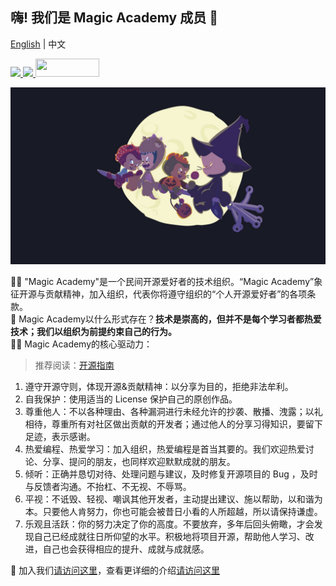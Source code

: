 <!--
 * @Descripttion: 
 * @version: 
 * @Author: 松岛川树
 * @Date: 2021-12-04 20:09:46
 * @LastEditors: 松岛川树
 * @LastEditTime: 2021-12-21 16:05:32
 * @FilePath: \.github\profile\README_zh.md
-->
## 嗨! 我们是 Magic Academy 成员 👋

[English](https://github.com/Magic-Academy/.github/blob/main/profile/README.md) | 中文

<a href="https://discord.gg/G2jgHeQfy4"><img src="https://img.shields.io/badge/Discord-7289DA?style=for-the-badge&logo=discord&logoColor=white">
<a href="https://github.com/Magic-Academy"><img src="https://img.shields.io/badge/GitHub-100000?style=for-the-badge&logo=github&logoColor=white" width="102px"></a><a href="https://github.com/Magic-Academy/.github/issues/new?assignees=&labels=invite+me+to+the+organisation&template=invitation.yml&title=Please+invite+me+to+the+GitHub+Community+Organization">
<img src="https://img.shields.io/badge/Application-blue?style=for-the-badge" width="102px" height="29"></a>
</a><br>

![title](/plenio.jpg)

🙋‍♀️ "Magic Academy"是一个民间开源爱好者的技术组织。“Magic Academy”象征开源与贡献精神，加入组织，代表你将遵守组织的“个人开源爱好者”的各项条款。  
🌈 Magic Academy以什么形式存在？**技术是崇高的，但并不是每个学习者都热爱技术；我们以组织为前提约束自己的行为。**  
👩‍💻 Magic Academy的核心驱动力：  
>推荐阅读：[开源指南]( https://opensource.guide/ ) 
1. 遵守开源守则，体现开源&贡献精神：以分享为目的，拒绝非法牟利。  
2. 自我保护：使用适当的 License 保护自己的原创作品。  
3. 尊重他人：不以各种理由、各种漏洞进行未经允许的抄袭、散播、洩露；以礼相待，尊重所有对社区做出贡献的开发者；通过他人的分享习得知识，要留下足迹，表示感谢。  
4. 热爱编程、热爱学习：加入组织，热爱编程是首当其要的。我们欢迎热爱讨论、分享、提问的朋友，也同样欢迎默默成就的朋友。  
5. 倾听：正确并恳切对待、处理问题与建议，及时修复开源项目的 Bug ，及时与反馈者沟通。不抬杠、不无视、不辱骂。  
6. 平视：不诋毁、轻视、嘲讽其他开发者，主动提出建议、施以帮助，以和谐为本。只要他人肯努力，你也可能会被昔日小看的人所超越，所以请保持谦虚。  
7. 乐观且活跃：你的努力决定了你的高度。不要放弃，多年后回头俯瞰，才会发现自己已经成就往日所仰望的水平。积极地将项目开源，帮助他人学习、改进，自己也会获得相应的提升、成就与成就感。  

🍿 加入我们[请访问这里](https://github.com/Magic-Academy/.github/issues/new?assignees=&labels=invite+me+to+the+organisation&template=invitation.yml&title=Please+invite+me+to+the+GitHub+Community+Organization)，查看更详细的介绍[请访问这里](https://github.com/Magic-Academy/.github)